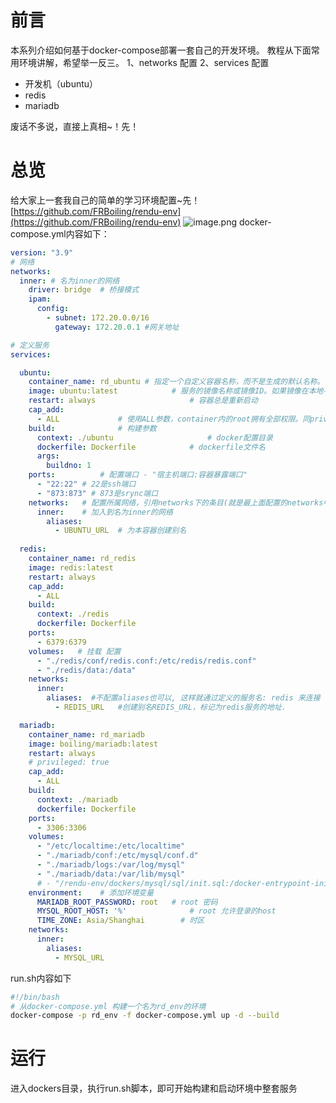 # 前言
本系列介绍如何基于docker-compose部署一套自己的开发环境。
教程从下面常用环境讲解，希望举一反三。
1、networks 配置
2、services 配置

- 开发机（ubuntu）
- redis
- mariadb

废话不多说，直接上真相~！先！
# 总览
给大家上一套我自己的简单的学习环境配置~先！
[https://github.com/FRBoiling/rendu-env](https://github.com/FRBoiling/rendu-env)
![image.png](https://cdn.nlark.com/yuque/0/2022/png/29336172/1658464595787-48a09c91-11ca-4961-ad64-0b1d5d94ae48.png#clientId=ud99bc018-1589-4&crop=0&crop=0&crop=1&crop=1&from=paste&height=166&id=ufe97ab43&margin=%5Bobject%20Object%5D&name=image.png&originHeight=166&originWidth=241&originalType=binary&ratio=1&rotation=0&showTitle=false&size=6858&status=done&style=none&taskId=u2813273b-6787-4a0e-aa96-b1cb12bcda4&title=&width=241)
docker-compose.yml内容如下：
```yaml
version: "3.9"
# 网络
networks:
  inner: # 名为inner的网络
    driver: bridge  # 桥接模式
    ipam:
      config:
        - subnet: 172.20.0.0/16
          gateway: 172.20.0.1 #网关地址

# 定义服务
services:

  ubuntu:    
    container_name: rd_ubuntu # 指定一个自定义容器名称，而不是生成的默认名称。
    image: ubuntu:latest			# 服务的镜像名称或镜像ID。如果镜像在本地不存在，Compose将会尝试拉取镜像
    restart: always						# 容器总是重新启动
    cap_add:
      - ALL				# 使用ALL参数，container内的root拥有全部权限。同privileged: true类似
    build:				# 构建参数
      context: ./ubuntu  					# docker配置目录
      dockerfile: Dockerfile			# dockerfile文件名
      args:
        buildno: 1
    ports:			# 配置端口 - "宿主机端口:容器暴露端口"
      - "22:22" # 22是ssh端口      
      - "873:873" # 873是srync端口
    networks:	# 配置所属网络，引用networks下的条目(就是最上面配置的networks中配置的网络)
      inner:	# 加入到名为inner的网络
        aliases:	
          - UBUNTU_URL	# 为本容器创建别名
 
  redis:
    container_name: rd_redis  
    image: redis:latest
    restart: always
    cap_add:
      - ALL 
    build:
      context: ./redis
      dockerfile: Dockerfile
    ports:
      - 6379:6379
    volumes:   # 挂载 配置
      - "./redis/conf/redis.conf:/etc/redis/redis.conf"
      - "./redis/data:/data"
    networks:
      inner:
        aliases:  #不配置aliases也可以, 这样就通过定义的服务名: redis 来连接
          - REDIS_URL   #创建别名REDIS_URL，标记为redis服务的地址.        

  mariadb:
    container_name: rd_mariadb
    image: boiling/mariadb:latest
    restart: always
    # privileged: true
    cap_add:
      - ALL
    build:
      context: ./mariadb
      dockerfile: Dockerfile
    ports:
      - 3306:3306
    volumes:
      - "/etc/localtime:/etc/localtime"
      - "./mariadb/conf:/etc/mysql/conf.d"
      - "./mariadb/logs:/var/log/mysql"
      - "./mariadb/data:/var/lib/mysql"
      # - "/rendu-env/dockers/mysql/sql/init.sql:/docker-entrypoint-initdb.d/init.sql"
    environment:    # 添加环境变量   
      MARIADB_ROOT_PASSWORD: root   # root 密码
      MYSQL_ROOT_HOST: '%'	     		# root 允许登录的host
      TIME_ZONE: Asia/Shanghai		  # 时区
    networks:
      inner:
        aliases:
          - MYSQL_URL
```
run.sh内容如下
```bash
#!/bin/bash
# 从docker-compose.yml 构建一个名为rd_env的环境
docker-compose -p rd_env -f docker-compose.yml up -d --build
```
# 运行
进入dockers目录，执行run.sh脚本，即可开始构建和启动环境中整套服务



